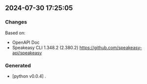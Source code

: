 

## 2024-07-30 17:25:05
### Changes
Based on:
- OpenAPI Doc  
- Speakeasy CLI 1.348.2 (2.380.2) https://github.com/speakeasy-api/speakeasy
### Generated
- [python v0.0.4] .